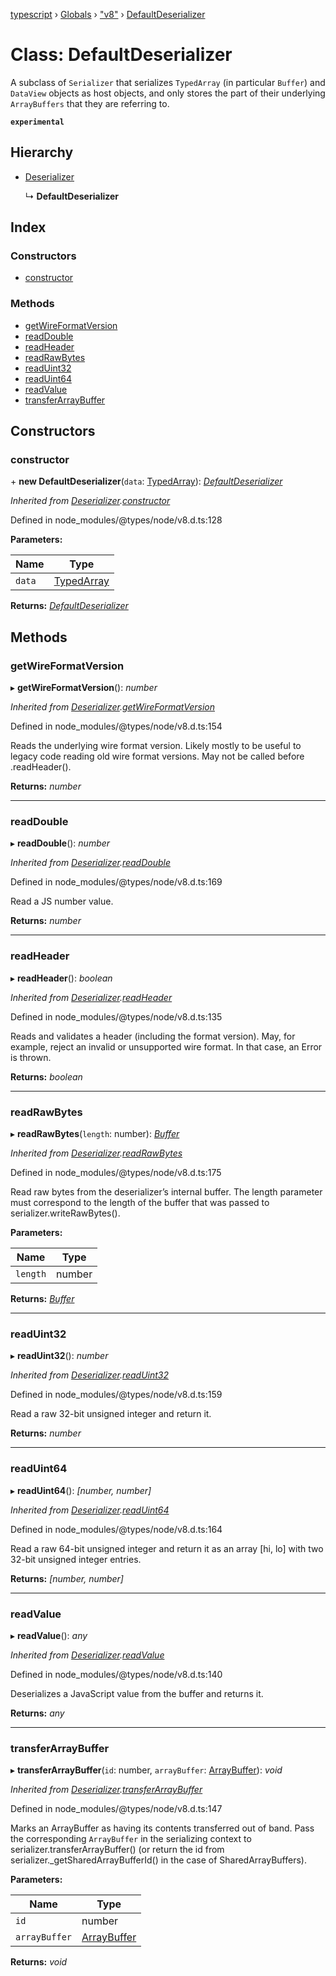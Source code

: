 [typescript](../README.md) › [Globals](../globals.md) › ["v8"](../modules/_v8_.md) › [DefaultDeserializer](_v8_.defaultdeserializer.md)

# Class: DefaultDeserializer

A subclass of `Serializer` that serializes `TypedArray` (in particular `Buffer`) and `DataView` objects as host objects,
and only stores the part of their underlying `ArrayBuffers` that they are referring to.

**`experimental`** 

## Hierarchy

* [Deserializer](_v8_.deserializer.md)

  ↳ **DefaultDeserializer**

## Index

### Constructors

* [constructor](_v8_.defaultdeserializer.md#constructor)

### Methods

* [getWireFormatVersion](_v8_.defaultdeserializer.md#getwireformatversion)
* [readDouble](_v8_.defaultdeserializer.md#readdouble)
* [readHeader](_v8_.defaultdeserializer.md#readheader)
* [readRawBytes](_v8_.defaultdeserializer.md#readrawbytes)
* [readUint32](_v8_.defaultdeserializer.md#readuint32)
* [readUint64](_v8_.defaultdeserializer.md#readuint64)
* [readValue](_v8_.defaultdeserializer.md#readvalue)
* [transferArrayBuffer](_v8_.defaultdeserializer.md#transferarraybuffer)

## Constructors

###  constructor

\+ **new DefaultDeserializer**(`data`: [TypedArray](../modules/nodejs.md#typedarray)): *[DefaultDeserializer](_v8_.defaultdeserializer.md)*

*Inherited from [Deserializer](_v8_.deserializer.md).[constructor](_v8_.deserializer.md#constructor)*

Defined in node_modules/@types/node/v8.d.ts:128

**Parameters:**

Name | Type |
------ | ------ |
`data` | [TypedArray](../modules/nodejs.md#typedarray) |

**Returns:** *[DefaultDeserializer](_v8_.defaultdeserializer.md)*

## Methods

###  getWireFormatVersion

▸ **getWireFormatVersion**(): *number*

*Inherited from [Deserializer](_v8_.deserializer.md).[getWireFormatVersion](_v8_.deserializer.md#getwireformatversion)*

Defined in node_modules/@types/node/v8.d.ts:154

Reads the underlying wire format version.
Likely mostly to be useful to legacy code reading old wire format versions.
May not be called before .readHeader().

**Returns:** *number*

___

###  readDouble

▸ **readDouble**(): *number*

*Inherited from [Deserializer](_v8_.deserializer.md).[readDouble](_v8_.deserializer.md#readdouble)*

Defined in node_modules/@types/node/v8.d.ts:169

Read a JS number value.

**Returns:** *number*

___

###  readHeader

▸ **readHeader**(): *boolean*

*Inherited from [Deserializer](_v8_.deserializer.md).[readHeader](_v8_.deserializer.md#readheader)*

Defined in node_modules/@types/node/v8.d.ts:135

Reads and validates a header (including the format version).
May, for example, reject an invalid or unsupported wire format.
In that case, an Error is thrown.

**Returns:** *boolean*

___

###  readRawBytes

▸ **readRawBytes**(`length`: number): *[Buffer](buffer.md)*

*Inherited from [Deserializer](_v8_.deserializer.md).[readRawBytes](_v8_.deserializer.md#readrawbytes)*

Defined in node_modules/@types/node/v8.d.ts:175

Read raw bytes from the deserializer’s internal buffer.
The length parameter must correspond to the length of the buffer that was passed to serializer.writeRawBytes().

**Parameters:**

Name | Type |
------ | ------ |
`length` | number |

**Returns:** *[Buffer](buffer.md)*

___

###  readUint32

▸ **readUint32**(): *number*

*Inherited from [Deserializer](_v8_.deserializer.md).[readUint32](_v8_.deserializer.md#readuint32)*

Defined in node_modules/@types/node/v8.d.ts:159

Read a raw 32-bit unsigned integer and return it.

**Returns:** *number*

___

###  readUint64

▸ **readUint64**(): *[number, number]*

*Inherited from [Deserializer](_v8_.deserializer.md).[readUint64](_v8_.deserializer.md#readuint64)*

Defined in node_modules/@types/node/v8.d.ts:164

Read a raw 64-bit unsigned integer and return it as an array [hi, lo] with two 32-bit unsigned integer entries.

**Returns:** *[number, number]*

___

###  readValue

▸ **readValue**(): *any*

*Inherited from [Deserializer](_v8_.deserializer.md).[readValue](_v8_.deserializer.md#readvalue)*

Defined in node_modules/@types/node/v8.d.ts:140

Deserializes a JavaScript value from the buffer and returns it.

**Returns:** *any*

___

###  transferArrayBuffer

▸ **transferArrayBuffer**(`id`: number, `arrayBuffer`: [ArrayBuffer](../interfaces/arraybuffer.md)): *void*

*Inherited from [Deserializer](_v8_.deserializer.md).[transferArrayBuffer](_v8_.deserializer.md#transferarraybuffer)*

Defined in node_modules/@types/node/v8.d.ts:147

Marks an ArrayBuffer as having its contents transferred out of band.
Pass the corresponding `ArrayBuffer` in the serializing context to serializer.transferArrayBuffer()
(or return the id from serializer._getSharedArrayBufferId() in the case of SharedArrayBuffers).

**Parameters:**

Name | Type |
------ | ------ |
`id` | number |
`arrayBuffer` | [ArrayBuffer](../interfaces/arraybuffer.md) |

**Returns:** *void*
